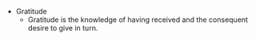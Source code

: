 - Gratitude
	- Gratitude is the knowledge of having received and the consequent desire to give in turn.
